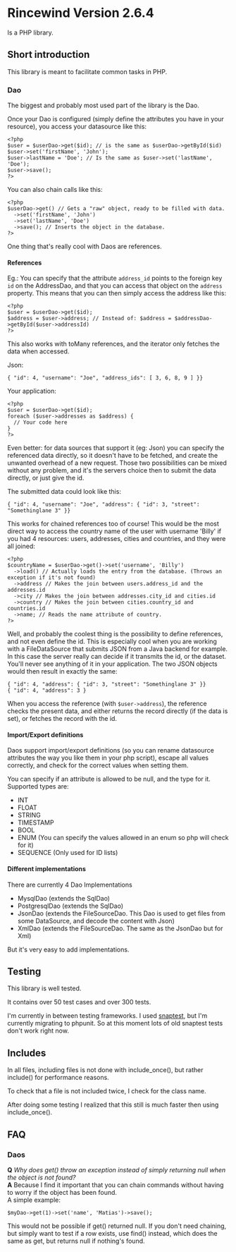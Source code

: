 # Rincewind Version 2.6.4

Is a PHP library.


## Short introduction

This library is meant to facilitate common tasks in PHP.


### Dao

The biggest and probably most used part of the library is the Dao.

Once your Dao is configured (simply define the attributes you have in your resource), you access your datasource like this:

    <?php
    $user = $userDao->get($id); // is the same as $userDao->getById($id)
    $user->set('firstName', 'John');
    $user->lastName = 'Doe'; // Is the same as $user->set('lastName', 'Doe');
    $user->save();
    ?>

You can also chain calls like this:

    <?php
    $userDao->get() // Gets a "raw" object, ready to be filled with data.
      ->set('firstName', 'John')
      ->set('lastName', 'Doe')
      ->save(); // Inserts the object in the database.
    ?>

One thing that's really cool with Daos are references.

#### References

Eg.: You can specify that the attribute `address_id` points to the foreign key `id` on the AddressDao, and that you can access that object on the `address` property.
This means that you can then simply access the address like this:

    <?php
    $user = $userDao->get($id);
    $address = $user->address; // Instead of: $address = $addressDao->getById($user->addressId)
    ?>

This also works with toMany references, and the iterator only fetches the data when accessed.

Json:

    { "id": 4, "username": "Joe", "address_ids": [ 3, 6, 8, 9 ] }}

Your application:

    <?php
    $user = $userDao->get($id);
    foreach ($user->addresses as $address) {
      // Your code here
    }
    ?>

Even better: for data sources that support it (eg: Json) you can specify the referenced data directly, so it doesn't have to be fetched, and create the unwanted overhead of a new request.
Those two possibilities can be mixed without any problem, and it's the servers choice then to submit the data directly, or just give the id.

The submitted data could look like this:

    { "id": 4, "username": "Joe", "address": { "id": 3, "street": "Somethinglane 3" }}

This works for chained references too of course!
This would be the most direct way to access the country name of the user with username 'Billy' if you had 4 resources: users, addresses, cities and countries, and they were all joined:

    <?php
    $countryName = $userDao->get()->set('username', 'Billy')
      ->load() // Actually loads the entry from the database. (Throws an exception if it's not found)
      ->address // Makes the join between users.address_id and the addresses.id
      ->city // Makes the join between addresses.city_id and cities.id
      ->country // Makes the join between cities.country_id and countries.id
      ->name; // Reads the name attribute of country.
    ?>

Well, and probably the coolest thing is the possibility to define references, and not even define the id. This is especially cool when you are working with a FileDataSource that submits JSON from a Java backend for example.
In this case the server really can decide if it transmits the id, or the dataset. You'll never see anything of it in your application.
The two JSON objects would then result in exactly the same:

    { "id": 4, "address": { "id": 3, "street": "Somethinglane 3" }}
    { "id": 4, "address": 3 }

When you access the reference (with `$user->address`), the reference checks the present data, and either returns the record directly (if the data is set), or fetches the record with the id.

#### Import/Export definitions

Daos support import/export definitions (so you can rename datasource attributes the way you like them in your php script), escape all values correctly, and check for the correct values when setting them.

You can specify if an attribute is allowed to be null, and the type for it.
Supported types are:

- INT
- FLOAT
- STRING
- TIMESTAMP
- BOOL
- ENUM (You can specify the values allowed in an enum so php will check for it)
- SEQUENCE (Only used for ID lists)


#### Different implementations

There are currently 4 Dao Implementations

- MysqlDao (extends the SqlDao)
- PostgresqlDao (extends the SqlDao)
- JsonDao (extends the FileSourceDao. This Dao is used to get files from some DataSource, and decode the content with Json)
- XmlDao (extends the FileSourceDao. The same as the JsonDao but for Xml)

But it's very easy to add implementations.


## Testing

This library is well tested.

It contains over 50 test cases and over 300 tests.

I'm currently in between testing frameworks. I used [snaptest](http://github.com/Jakobo/snaptest), but I'm currently migrating to phpunit. So at this moment lots of old snaptest tests don't work right now.


## Includes

In all files, including files is not done with include_once(), but rather include() for
performance reasons.

To check that a file is not included twice, I check for the class name.

After doing some testing I realized that this still is much faster then using include_once().


## FAQ

### Daos

**Q** *Why does get() throw an exception instead of simply returning null when the object is not found?*  
**A** Because I find it important that you can chain commands without having to worry if the object has been found.  
A simple example:

`$myDao->get(1)->set('name', 'Matias')->save();`

This would not be possible if get() returned null.
If you don't need chaining, but simply want to test if a row exists, use find() instead, which does the same as get, but returns null if nothing's found.
